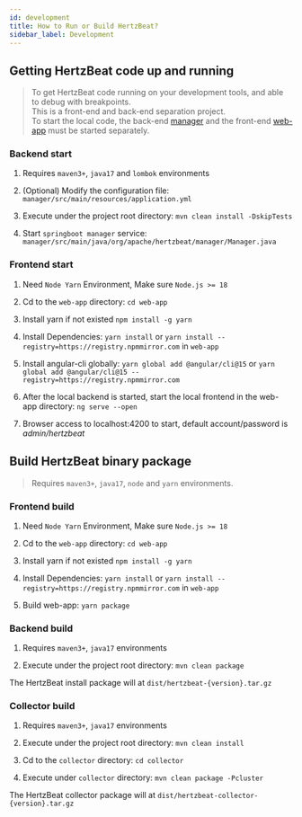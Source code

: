 ```yaml
---
id: development  
title: How to Run or Build HertzBeat?    
sidebar_label: Development    
---
```


## Getting HertzBeat code up and running

> To get HertzBeat code running on your development tools, and able to debug with breakpoints.     
> This is a front-end and back-end separation project.    
> To start the local code, the back-end [manager](https://github.com/apache/hertzbeat/tree/master/manager) and the front-end [web-app](https://github.com/apache/hertzbeat/tree/master/web-app) must be started separately.


### Backend start

1. Requires `maven3+`, `java17` and `lombok` environments

2. (Optional) Modify the configuration file: `manager/src/main/resources/application.yml`

3. Execute under the project root directory: `mvn clean install -DskipTests`

4. Start `springboot manager` service: `manager/src/main/java/org/apache/hertzbeat/manager/Manager.java`

### Frontend start

1. Need `Node Yarn` Environment, Make sure `Node.js >= 18`

2. Cd to the `web-app` directory: `cd web-app`

3. Install yarn if not existed `npm install -g yarn`

4. Install Dependencies: `yarn install` or `yarn install --registry=https://registry.npmmirror.com` in `web-app`

5. Install angular-cli globally: `yarn global add @angular/cli@15` or `yarn global add @angular/cli@15 --registry=https://registry.npmmirror.com`

6. After the local backend is started, start the local frontend in the web-app directory: `ng serve --open`

7. Browser access to localhost:4200 to start, default account/password is *admin/hertzbeat*

## Build HertzBeat binary package 

> Requires `maven3+`, `java17`, `node` and `yarn` environments. 

### Frontend build

1. Need `Node Yarn` Environment, Make sure `Node.js >= 18`

2. Cd to the `web-app` directory: `cd web-app`

3. Install yarn if not existed `npm install -g yarn`

4. Install Dependencies: `yarn install` or `yarn install --registry=https://registry.npmmirror.com` in `web-app`

5. Build web-app: `yarn package`


### Backend build

1. Requires `maven3+`, `java17` environments

2. Execute under the project root directory: `mvn clean package`

The HertzBeat install package will at `dist/hertzbeat-{version}.tar.gz`

### Collector build

1. Requires `maven3+`, `java17` environments

2. Execute under the project root directory: `mvn clean install`

3. Cd to the `collector` directory: `cd collector`

4. Execute under `collector` directory: `mvn clean package -Pcluster`

The HertzBeat collector package will at `dist/hertzbeat-collector-{version}.tar.gz`
